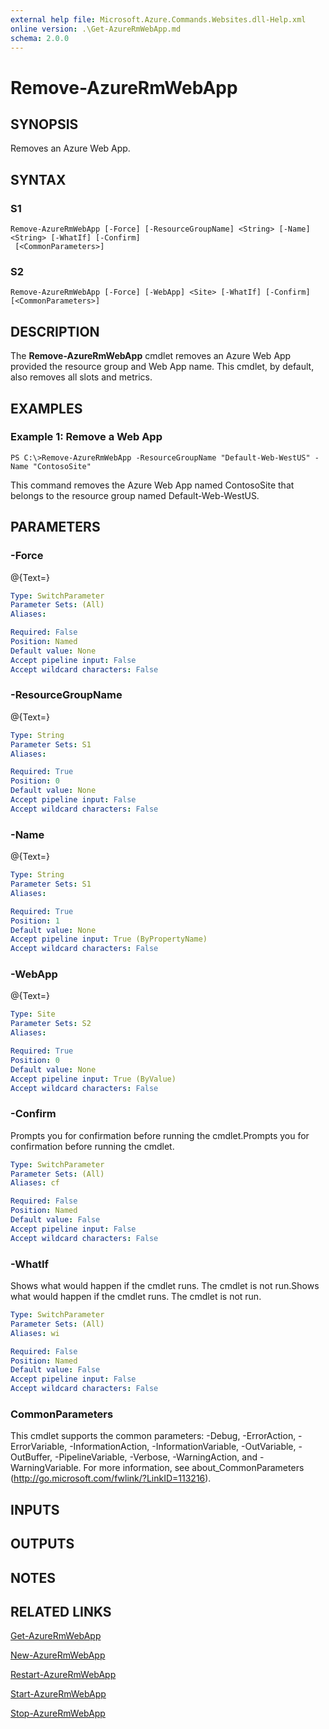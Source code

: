 ```yaml
---
external help file: Microsoft.Azure.Commands.Websites.dll-Help.xml
online version: .\Get-AzureRmWebApp.md
schema: 2.0.0
---
```


# Remove-AzureRmWebApp

## SYNOPSIS
Removes an Azure Web App.

## SYNTAX

### S1
```
Remove-AzureRmWebApp [-Force] [-ResourceGroupName] <String> [-Name] <String> [-WhatIf] [-Confirm]
 [<CommonParameters>]
```

### S2
```
Remove-AzureRmWebApp [-Force] [-WebApp] <Site> [-WhatIf] [-Confirm] [<CommonParameters>]
```

## DESCRIPTION
The **Remove-AzureRmWebApp** cmdlet removes an Azure Web App provided the resource group and Web App name.
This cmdlet, by default, also removes all slots and metrics.

## EXAMPLES

### Example 1: Remove a Web App
```
PS C:\>Remove-AzureRmWebApp -ResourceGroupName "Default-Web-WestUS" -Name "ContosoSite"
```

This command removes the Azure Web App named ContosoSite that belongs to the resource group named Default-Web-WestUS.

## PARAMETERS

### -Force
@{Text=}

```yaml
Type: SwitchParameter
Parameter Sets: (All)
Aliases: 

Required: False
Position: Named
Default value: None
Accept pipeline input: False
Accept wildcard characters: False
```

### -ResourceGroupName
@{Text=}

```yaml
Type: String
Parameter Sets: S1
Aliases: 

Required: True
Position: 0
Default value: None
Accept pipeline input: False
Accept wildcard characters: False
```

### -Name
@{Text=}

```yaml
Type: String
Parameter Sets: S1
Aliases: 

Required: True
Position: 1
Default value: None
Accept pipeline input: True (ByPropertyName)
Accept wildcard characters: False
```

### -WebApp
@{Text=}

```yaml
Type: Site
Parameter Sets: S2
Aliases: 

Required: True
Position: 0
Default value: None
Accept pipeline input: True (ByValue)
Accept wildcard characters: False
```

### -Confirm
Prompts you for confirmation before running the cmdlet.Prompts you for confirmation before running the cmdlet.

```yaml
Type: SwitchParameter
Parameter Sets: (All)
Aliases: cf

Required: False
Position: Named
Default value: False
Accept pipeline input: False
Accept wildcard characters: False
```

### -WhatIf
Shows what would happen if the cmdlet runs.
The cmdlet is not run.Shows what would happen if the cmdlet runs.
The cmdlet is not run.

```yaml
Type: SwitchParameter
Parameter Sets: (All)
Aliases: wi

Required: False
Position: Named
Default value: False
Accept pipeline input: False
Accept wildcard characters: False
```

### CommonParameters
This cmdlet supports the common parameters: -Debug, -ErrorAction, -ErrorVariable, -InformationAction, -InformationVariable, -OutVariable, -OutBuffer, -PipelineVariable, -Verbose, -WarningAction, and -WarningVariable. For more information, see about_CommonParameters (http://go.microsoft.com/fwlink/?LinkID=113216).

## INPUTS

## OUTPUTS

## NOTES

## RELATED LINKS

[Get-AzureRmWebApp](.\Get-AzureRmWebApp.md)

[New-AzureRmWebApp](.\New-AzureRmWebApp.md)

[Restart-AzureRmWebApp](.\Restart-AzureRmWebApp.md)

[Start-AzureRmWebApp](.\Start-AzureRmWebApp.md)

[Stop-AzureRmWebApp](.\Stop-AzureRmWebApp.md)

